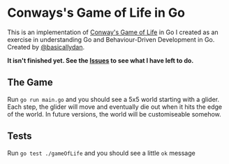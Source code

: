 Conways's Game of Life in Go
===

This is an implementation of [Conway's Game of Life](http://en.wikipedia.org/wiki/Conway's_Game_of_Life) in Go I created as an exercise in understanding Go and Behaviour-Driven Development in Go. Created by [@basicallydan](https://github.com/basicallydan).

**It isn't finished yet. See the [Issues](https://github.com/conwaysgame/go/issues) to see what I have left to do.**

The Game
---

Run `go run main.go` and you should see a 5x5 world starting with a glider. Each step, the glider will move and eventually die out when it hits the edge of the world. In future versions, the world will be customiseable somehow.

Tests
---

Run `go test ./gameOfLife` and you should see a little `ok` message
